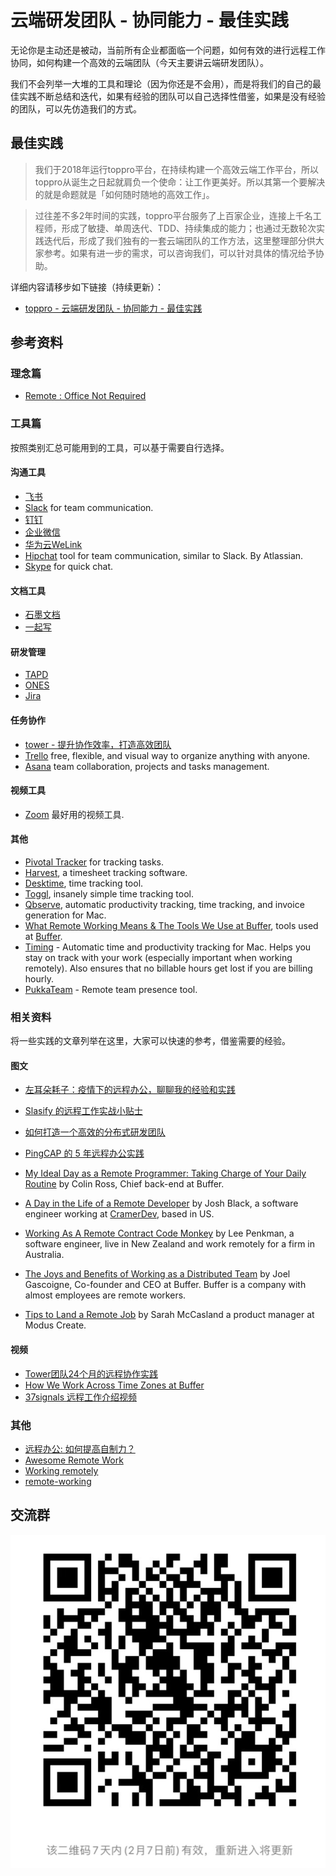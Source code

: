 # 云端研发团队 - 协同能力 - 最佳实践

无论你是主动还是被动，当前所有企业都面临一个问题，如何有效的进行远程工作协同，如何构建一个高效的云端团队（今天主要讲云端研发团队）。

我们不会列举一大堆的工具和理论（因为你还是不会用），而是将我们的自己的最佳实践不断总结和迭代，如果有经验的团队可以自己选择性借鉴，如果是没有经验的团队，可以先仿造我们的方式。



## 最佳实践

> 我们于2018年运行toppro平台，在持续构建一个高效云端工作平台，所以toppro从诞生之日起就肩负一个使命：让工作更美好。所以其第一个要解决的就是命题就是「如何随时随地的高效工作」。

> 过往差不多2年时间的实践，toppro平台服务了上百家企业，连接上千名工程师，形成了敏捷、单周迭代、TDD、持续集成的能力；也通过无数轮次实践迭代后，形成了我们独有的一套云端团队的工作方法，这里整理部分供大家参考。如果有进一步的需求，可以咨询我们，可以针对具体的情况给予协助。

详细内容请移步如下链接（持续更新）：
- [toppro - 云端研发团队 - 协同能力 - 最佳实践](https://jiker.feishu.cn/docs/doccnf0CTX58lnioXs4o0lYSNTg#)


## 参考资料
### 理念篇
- [Remote : Office Not Required](http://37signals.com/remote/)

### 工具篇
按照类别汇总可能用到的工具，可以基于需要自行选择。

#### 沟通工具
- [飞书](https://www.feishu.cn/) 
- [Slack](https://slack.com/) for team communication.
- [钉钉](https://www.dingtalk.com/) 
- [企业微信](https://work.weixin.qq.com/)
- [华为云WeLink](https://www.huaweicloud.com/product/welink.html)
- [Hipchat](https://www.hipchat.com/) tool for team communication, similar to Slack. By Atlassian.
- [Skype](http://www.skype.com) for quick chat.


#### 文档工具
- [石墨文档](https://shimo.im/) 
- [一起写](https://yiqixie.com/)

#### 研发管理
- [TAPD](https://www.tapd.cn/) 
- [ONES](https://ones.ai/) 
- [Jira](https://www.atlassian.com/software/jira) 

#### 任务协作
- [tower - 提升协作效率，打造高效团队](https://tower.im/)
- [Trello](https://trello.com/) free, flexible, and visual way to organize anything with anyone.
- [Asana](https://asana.com/) team collaboration, projects and tasks management.

#### 视频工具
- [Zoom](https://zoom.us/) 最好用的视频工具.


#### 其他
- [Pivotal Tracker](http://www.pivotaltracker.com/) for tracking tasks.
- [Harvest](https://www.getharvest.com/), a timesheet tracking software.
- [Desktime](http://desktime.com/), time tracking tool.
- [Toggl](https://www.toggl.com/), insanely simple time tracking tool.
- [Qbserve](https://qotoqot.com/qbserve/), automatic productivity tracking, time tracking, and invoice generation for Mac.
- [What Remote Working Means & The Tools We Use at Buffer](https://open.bufferapp.com/remote-working-means-tools-use/), tools used at [Buffer](https://bufferapp.com/).
- [Timing](https://timingapp.com/) - Automatic time and productivity tracking for Mac. Helps you stay on track with your work (especially important when working remotely). Also ensures that no billable hours get lost if you are billing hourly.
- [PukkaTeam](https://pukkateam.com) - Remote team presence tool.


### 相关资料
将一些实践的文章列举在这里，大家可以快速的参考，借鉴需要的经验。

#### 图文
- [左耳朵耗子：疫情下的远程办公，聊聊我的经验和实践](https://mp.weixin.qq.com/s/frMxPrhg9TjqcS_aSJMnVQ)
- [Slasify 的远程工作实战小贴士]( https://zhuanlan.zhihu.com/p/104434567)
- [如何打造一个高效的分布式研发团队](https://mp.weixin.qq.com/s/DG1ON8zSFn-_lBPnsfJIQQ)
- [PingCAP 的 5 年远程办公实践](https://mp.weixin.qq.com/s/alygC64BnIKbuuxBBZAOxA)

- [My Ideal Day as a Remote Programmer: Taking Charge of Your Daily Routine](https://overflow.bufferapp.com/2014/06/12/my-ideal-day-as-a-programmer-taking-charge-of-your-daily-routine/) by Colin Ross, Chief back-end at Buffer.
- [A Day in the Life of a Remote Developer](http://remotenation.co/blog/a-day-in-the-life-of-a-remote-developer) by Josh Black, a software engineer working at [CramerDev](http://cramerdev.com/), based in US.
- [Working As A Remote Contract Code Monkey](https://coderwall.com/p/0ikc0w/working-as-a-remote-contract-code-monkey?p=1&q=author%3Alee101) by Lee Penkman, a software engineer, live in New Zealand and work remotely for a firm in Australia.
- [The Joys and Benefits of Working as a Distributed Team](http://joel.is/the-joys-and-benefits-of-working-as-a-distributed-team/) by Joel Gascoigne, Co-founder and CEO at Buffer. Buffer is a company with almost employees are remote workers.
- [Tips to Land a Remote Job](https://moduscreate.com/blog/tips-to-land-a-remote-job/) by Sarah McCasland a product manager at Modus Create.

#### 视频
- [Tower团队24个月的远程协作实践](https://www.youtube.com/watch?v=ttx5Apnjsr4)
- [How We Work Across Time Zones at Buffer](https://www.youtube.com/watch?v=TwOD0lAgTbo)
- [37signals 远程工作介绍视频](https://v.youku.com/v_show/id_XNjI1MzQzNTg0.html)

### 其他
- [远程办公: 如何提高自制力？](https://ruby-china.org/topics/39469)
- [Awesome Remote Work](https://github.com/hugo53/awesome-RemoteWork)
- [Working remotely](https://github.com/lenazun/working-remotely/blob/master/ideas.md)
- [remote-working](https://github.com/greatghoul/remote-working)


## 交流群
![扫描进群](img/wechat-2.jpeg)